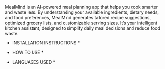 MealMind is an AI-powered meal planning app that helps you cook smarter and waste less. 
By understanding your available ingredients, dietary needs, and food preferences, MealMind 
generates tailored recipe suggestions, optimized grocery lists, and customizable serving sizes.
It’s your intelligent kitchen assistant, designed to simplify daily meal decisions and reduce food waste.

* INSTALLATION INSTRUCTIONS *


* HOW TO USE *


* LANGUAGES USED * 

